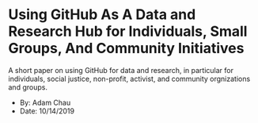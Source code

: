# Using GitHub As A Data and Research Hub for Individuals, Small Groups, And Community Initiatives
A short paper on using GitHub for data and research, in particular for individuals, social justice, non-profit, activist, and community orgnizations and groups.

- By: Adam Chau
- Date: 10/14/2019
